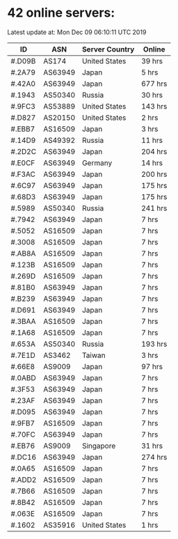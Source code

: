 # 42 online servers:

Latest update at: Mon Dec 09 06:10:11 UTC 2019

| ID | ASN | Server Country | Online |
| -- | --- | -------------- | ------ |
| #.D09B | AS174 | United States | 39 hrs |
| #.2A79 | AS63949 | Japan | 5 hrs |
| #.42A0 | AS63949 | Japan | 677 hrs |
| #.1943 | AS50340 | Russia | 30 hrs |
| #.9FC3 | AS53889 | United States | 143 hrs |
| #.D827 | AS20150 | United States | 2 hrs |
| #.EBB7 | AS16509 | Japan | 3 hrs |
| #.14D9 | AS49392 | Russia | 11 hrs |
| #.2D2C | AS63949 | Japan | 204 hrs |
| #.E0CF | AS63949 | Germany | 14 hrs |
| #.F3AC | AS63949 | Japan | 200 hrs |
| #.6C97 | AS63949 | Japan | 175 hrs |
| #.68D3 | AS63949 | Japan | 175 hrs |
| #.5989 | AS50340 | Russia | 241 hrs |
| #.7942 | AS63949 | Japan | 7 hrs |
| #.5052 | AS16509 | Japan | 7 hrs |
| #.3008 | AS16509 | Japan | 7 hrs |
| #.AB8A | AS16509 | Japan | 7 hrs |
| #.123B | AS16509 | Japan | 7 hrs |
| #.269D | AS16509 | Japan | 7 hrs |
| #.81B0 | AS63949 | Japan | 7 hrs |
| #.B239 | AS63949 | Japan | 7 hrs |
| #.D691 | AS63949 | Japan | 7 hrs |
| #.3BAA | AS16509 | Japan | 7 hrs |
| #.1A68 | AS16509 | Japan | 7 hrs |
| #.653A | AS50340 | Russia | 193 hrs |
| #.7E1D | AS3462 | Taiwan | 3 hrs |
| #.66E8 | AS9009 | Japan | 97 hrs |
| #.0ABD | AS63949 | Japan | 7 hrs |
| #.3F53 | AS63949 | Japan | 7 hrs |
| #.23AF | AS63949 | Japan | 7 hrs |
| #.D095 | AS63949 | Japan | 7 hrs |
| #.9FB7 | AS16509 | Japan | 7 hrs |
| #.70FC | AS63949 | Japan | 7 hrs |
| #.EB76 | AS9009 | Singapore | 31 hrs |
| #.DC16 | AS63949 | Japan | 274 hrs |
| #.0A65 | AS16509 | Japan | 7 hrs |
| #.ADD2 | AS16509 | Japan | 7 hrs |
| #.7B66 | AS16509 | Japan | 7 hrs |
| #.8B42 | AS16509 | Japan | 7 hrs |
| #.063E | AS16509 | Japan | 7 hrs |
| #.1602 | AS35916 | United States | 1 hrs |

